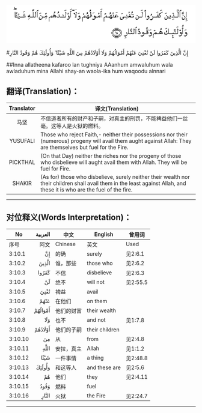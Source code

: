 ![003:010](images/003_010.gif)

#إِنَّ الَّذِينَ كَفَرُوا لَنْ تُغْنِيَ عَنْهُمْ أَمْوَالُهُمْ وَلَا أَوْلَادُهُمْ مِنَ اللَّهِ شَيْئًا ۖ وَأُولَٰئِكَ هُمْ وَقُودُ النَّارِ 

##Inna allatheena kafaroo lan tughniya AAanhum amwaluhum wala awladuhum mina Allahi shay-an waola-ika hum waqoodu alnnari 

## 翻译(Translation)：

| Translator | 译文(Translation)                                            |
| :--------: | ------------------------------------------------------------ |
|    马坚    | 不信道者所有的财产和子嗣，对真主的刑罚，不能裨益他们一丝毫。这等人是火狱的燃料。 |
|  YUSUFALI  | Those who reject Faith,- neither their possessions nor their (numerous) progeny will avail them aught against Allah: They are themselves but fuel for the Fire. |
|  PICKTHAL  | (On that Day) neither the riches nor the progeny of those who disbelieve will aught avail them with Allah. They will be fuel for Fire. |
|   SHAKIR   | (As for) those who disbelieve, surely neither their wealth nor their children shall avail them in the least against Allah, and these it is who are the fuel of the fire. |

---

## 对位释义(Words Interpretation)：

| No   | العربية | 中文    | English | 曾用词 |
| ---- | ------: | ------- | ------- | ------ |
| 序号 |    阿文 | Chinese | 英文    | Used   |
| 3:10.1  | إِنَّ      | 的确       | surely         | 见2:6.1  |
| 3:10.2  | الَّذِينَ   | 谁，那些   | those who      | 见2:6.2  |
| 3:10.3  | كَفَرُوا   | 不信       | disbelieve     | 见2:6.3  |
| 3:10.4  | لَنْ      | 绝不       | will not       | 见2:55.5 |
| 3:10.5  | تُغْنِيَ    | 裨益       | avail          |          |
| 3:10.6  | عَنْهُمْ    | 在他们     | on them        |          |
| 3:10.7  | أَمْوَالُهُمْ | 他们的财富 | their wealth   |          |
| 3:10.8  | وَلَا     | 也不       | and not        | 见1:7.8  |
| 3:10.9  | أَوْلَادُهُمْ | 他们的子嗣 | their children |          |
| 3:10.10 | مِنَ      | 从         | from           | 见2:4.8  |
| 3:10.11 | اللَّهِ    | 安拉，真主 | Allah          | 见1:1.2  |
| 3:10.12 | شَيْئًا    | 一件事情   | a thing        | 见2:48.8 |
| 3:10.13 | وَأُولَٰئِكَ  | 和这等人   | and these are  | 见2:5.6  |
| 3:10.14 | هُمْ      | 他们       | they           | 见2:4.11 |
| 3:10.15 | وَقُودُ    | 燃料       | fuel           |          |
| 3:10.16 | النَّارِ   | 火狱       | the Fire       | 见2:24.7 |

---

